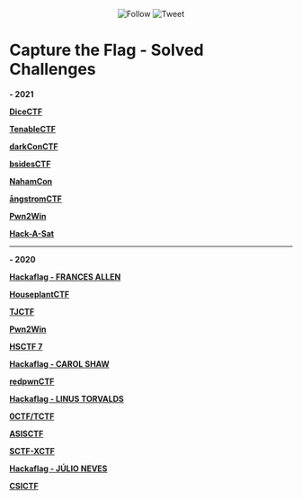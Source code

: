 <p align="center">
    <img alt="Follow" src="https://img.shields.io/github/followers/EffectRenan?style=social">
    <img alt="Tweet" src="https://img.shields.io/twitter/follow/EffectRenan?label=Follow&style=social">
</p>

# Capture the Flag - Solved Challenges

**- 2021**

**[DiceCTF](https://github.com/EffectRenan/CTF/tree/DiceCTF_2021)**

**[TenableCTF](https://github.com/EffectRenan/CTF/tree/TenableCTF_2021)**

**[darkConCTF](https://github.com/EffectRenan/CTF/tree/darkConCTF_2021)**

**[bsidesCTF](https://github.com/EffectRenan/CTF/tree/bsidesCTF_2021)**

**[NahamCon](https://github.com/EffectRenan/CTF/tree/nahamconCTF_2021)**

**[ångstromCTF](https://github.com/EffectRenan/CTF/tree/angstromCTF_2021)**

**[Pwn2Win](https://github.com/EffectRenan/CTF/tree/pwn2win-2021)**

**[Hack-A-Sat](https://github.com/EffectRenan/CTF/tree/hackasat_2021)**

***

**- 2020**

**[Hackaflag - FRANCES ALLEN](https://github.com/EffectRenan/CTF/tree/hackaflag_2020_FRANCES-ALLEN)**

**[HouseplantCTF](https://github.com/EffectRenan/CTF/tree/HouseplantCTF_2020)**

**[TJCTF](https://github.com/EffectRenan/CTF/tree/TJCTF_2020)**

**[Pwn2Win](https://github.com/EffectRenan/CTF/tree/pwn2win)**

**[HSCTF 7](https://github.com/EffectRenan/CTF/tree/HSCTF7_2020)**

**[Hackaflag - CAROL SHAW](https://github.com/EffectRenan/CTF/tree/hackaflag_2020_CAROL-SHAW)**

**[redpwnCTF](https://github.com/EffectRenan/CTF/tree/redpwnCTF_2020)**

**[Hackaflag - LINUS TORVALDS](https://github.com/EffectRenan/CTF/tree/hackaflag_2020_LINUS-TORVALDS)**

**[0CTF/TCTF](https://github.com/EffectRenan/CTF/tree/0ctf-tctf_2020)**

**[ASISCTF](https://github.com/EffectRenan/CTF/tree/ASISCTF_2020)**

**[SCTF-XCTF](https://github.com/EffectRenan/CTF/tree/SCTF-XCTF_2020)**

**[Hackaflag - JÚLIO NEVES](https://github.com/EffectRenan/CTF/tree/hackaflag_2020_JULIO-NEVES)**

**[CSICTF](https://github.com/EffectRenan/CTF/tree/CSICTF_2020)**
